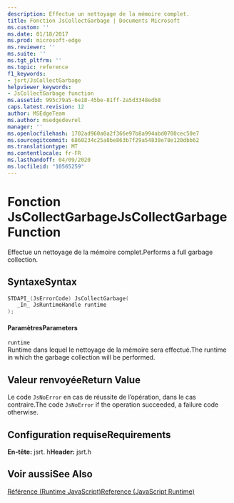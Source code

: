 ```yaml
---
description: Effectue un nettoyage de la mémoire complet.
title: Fonction JsCollectGarbage | Documents Microsoft
ms.custom: ''
ms.date: 01/18/2017
ms.prod: microsoft-edge
ms.reviewer: ''
ms.suite: ''
ms.tgt_pltfrm: ''
ms.topic: reference
f1_keywords:
- jsrt/JsCollectGarbage
helpviewer_keywords:
- JsCollectGarbage function
ms.assetid: 995c79a5-6e18-45be-81ff-2a5d3348edb8
caps.latest.revision: 12
author: MSEdgeTeam
ms.author: msedgedevrel
manager: ''
ms.openlocfilehash: 1702ad960a0a2f366e97b8a994abd0700cec50e7
ms.sourcegitcommit: 6860234c25a8be863b7f29a54838e78e120dbb62
ms.translationtype: MT
ms.contentlocale: fr-FR
ms.lasthandoff: 04/09/2020
ms.locfileid: "10565259"
---
```

# <span data-ttu-id="2b09e-103">Fonction JsCollectGarbage</span><span class="sxs-lookup"><span data-stu-id="2b09e-103">JsCollectGarbage Function</span></span>
<span data-ttu-id="2b09e-104">Effectue un nettoyage de la mémoire complet.</span><span class="sxs-lookup"><span data-stu-id="2b09e-104">Performs a full garbage collection.</span></span>  
  
## <span data-ttu-id="2b09e-105">Syntaxe</span><span class="sxs-lookup"><span data-stu-id="2b09e-105">Syntax</span></span>  
  
```cpp  
STDAPI_(JsErrorCode) JsCollectGarbage(  
   _In_ JsRuntimeHandle runtime  
);  
```  
  
#### <span data-ttu-id="2b09e-106">Paramètres</span><span class="sxs-lookup"><span data-stu-id="2b09e-106">Parameters</span></span>  
 `runtime`  
 <span data-ttu-id="2b09e-107">Runtime dans lequel le nettoyage de la mémoire sera effectué.</span><span class="sxs-lookup"><span data-stu-id="2b09e-107">The runtime in which the garbage collection will be performed.</span></span>  
  
## <span data-ttu-id="2b09e-108">Valeur renvoyée</span><span class="sxs-lookup"><span data-stu-id="2b09e-108">Return Value</span></span>  
 <span data-ttu-id="2b09e-109">Le code `JsNoError` en cas de réussite de l’opération, dans le cas contraire.</span><span class="sxs-lookup"><span data-stu-id="2b09e-109">The code `JsNoError` if the operation succeeded, a failure code otherwise.</span></span>  
  
## <span data-ttu-id="2b09e-110">Configuration requise</span><span class="sxs-lookup"><span data-stu-id="2b09e-110">Requirements</span></span>  
 <span data-ttu-id="2b09e-111">**En-tête:** jsrt. h</span><span class="sxs-lookup"><span data-stu-id="2b09e-111">**Header:** jsrt.h</span></span>  
  
## <span data-ttu-id="2b09e-112">Voir aussi</span><span class="sxs-lookup"><span data-stu-id="2b09e-112">See Also</span></span>  
 [<span data-ttu-id="2b09e-113">Référence (Runtime JavaScript)</span><span class="sxs-lookup"><span data-stu-id="2b09e-113">Reference (JavaScript Runtime)</span></span>](../chakra-hosting/reference-javascript-runtime.md)